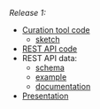 _Release 1:_
* [Curation tool code](https://github.com/Institute-Web-Science-and-Technologies/OKB/tree/okbcclient/okbc-client)
  + [sketch](https://drive.google.com/open?id=0B9kmg3xTFciWSnVNdzBoMURwTEk)
* [REST API code](https://github.com/Institute-Web-Science-and-Technologies/OKB/tree/master/okbc-rest)
* REST API data: 
  + [schema](https://github.com/Institute-Web-Science-and-Technologies/OKB/blob/master/okbc-rest/doc/schema_getEventById.json)
  + [example](https://drive.google.com/open?id=0B1FZK44gKEEVSkNmQjJpaWdmR2c)
  + [documentation](https://drive.google.com/open?id=19CcSp6uH5qOuMMyjxFah2Jm2macwgJKXZTedbkj8ei0)
* [Presentation](https://drive.google.com/open?id=1aXGZ596n_QrRRDXETIBvZp3R9_FX2n7EmttT5M00vyk)
